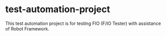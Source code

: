 # test-automation-project

This test automation project is for testing FIO (F/IO Tester) with assistance of Robot Framework.
